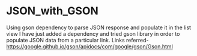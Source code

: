 # JSON_with_GSON
Using gson dependency to parse JSON response and populate it in the list view
I have just added a dependency and tried gson library in order to populate JSON data from a particular link.
Links referred- https://google.github.io/gson/apidocs/com/google/gson/Gson.html

